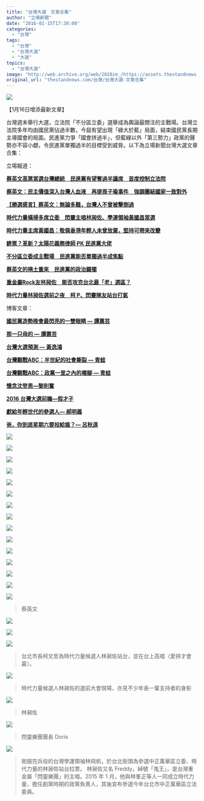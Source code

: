 ```yaml
---
title: "台灣大選　文章合集"
author: "立場新聞"
date: "2016-01-15T17:38:00"
categories:
  - "台灣"
tags:
  - "台灣"
  - "台灣大選"
  - "大選"
topics:
  - "台灣大選"
image: "http://web.archive.org/web/2020im_/https://assets.thestandnews.com/media/photos/twnews-12_mnWpC.png"
original_url: "thestandnews.com/台灣/台灣大選-文章合集"
---
```

![](http://web.archive.org/web/2020im_/https://assets.thestandnews.com/media/photos/twnews-12_mnWpC.png)

【1月16日增添最新文章】

台灣週末舉行大選，立法院「不分區立委」選舉成為輿論最關注的主戰場。台灣立法院多年均由國民黨佔過半數，今屆有望出現「綠大於藍」局面，結束國民黨長期主導國會的局面。民進黨力爭「國會拼過半」，但藍綠以外「第三勢力」政黨的聲勢亦不容小覷，令民進黨單獨過半的目標受到威脅。以下為立場新聞台灣大選文章合集：

立場報道：

**[蔡英文高票當選台灣總統　民進黨有望奪過半議席　首度控制立法院](../../%E5%8F%B0%E7%81%A3/%E8%94%A1%E8%8B%B1%E6%96%87%E9%AB%98%E7%A5%A8%E7%95%B6%E9%81%B8%E5%8F%B0%E7%81%A3%E7%B8%BD%E7%B5%B1-%E6%B0%91%E9%80%B2%E9%BB%A8%E6%9C%89%E6%9C%9B%E5%A5%AA%E9%81%8E%E5%8D%8A%E8%AD%B0%E5%B8%AD-%E9%A6%96%E5%BA%A6%E6%8E%A7%E5%88%B6%E7%AB%8B%E6%B3%95%E9%99%A2/)**

**[蔡英文：民主價值深入台灣人血液　再提周子瑜事件　強調團結國家一致對外](../../%E5%8F%B0%E7%81%A3/%E8%94%A1%E8%8B%B1%E6%96%87-%E6%B0%91%E4%B8%BB%E5%83%B9%E5%80%BC%E6%B7%B1%E5%85%A5%E5%8F%B0%E7%81%A3%E4%BA%BA%E8%A1%80%E6%B6%B2-%E5%86%8D%E6%8F%90%E5%91%A8%E5%AD%90%E7%91%9C%E4%BA%8B%E4%BB%B6-%E5%BC%B7%E8%AA%BF%E5%9C%98%E7%B5%90%E5%9C%8B%E5%AE%B6%E4%B8%80%E8%87%B4%E5%B0%8D%E5%A4%96/)**

**[【勝選感言】蔡英文：無論多難，台灣人不曾被擊倒過](../../%E5%8F%B0%E7%81%A3/%E5%8B%9D%E9%81%B8%E5%AE%A3%E8%A8%80-%E8%94%A1%E8%8B%B1%E6%96%87-%E7%84%A1%E8%AB%96%E5%A4%9A%E9%9B%A3-%E5%8F%B0%E7%81%A3%E4%BA%BA%E4%B8%8D%E6%9B%BE%E8%A2%AB%E6%93%8A%E5%80%92%E9%81%8E/)**

**[時代力量橫掃多席立委　閃靈主唱林昶佐、學運領袖黃國昌當選](../../%E5%8F%B0%E7%81%A3/%E5%8F%B0%E7%81%A3%E5%A4%A7%E9%81%B8-%E6%99%82%E4%BB%A3%E5%8A%9B%E9%87%8F%E6%A9%AB%E6%8E%83%E5%A4%9A%E5%B8%AD%E7%AB%8B%E5%A7%94-%E9%96%83%E9%9D%88%E4%B8%BB%E5%94%B1%E6%9E%97%E6%98%B6%E4%BD%90-%E5%AD%B8%E9%81%8B%E9%A0%98%E8%A2%96%E9%BB%83%E5%9C%8B%E6%98%8C%E7%95%B6%E9%81%B8/)**

**[時代力量主席黃國昌：敬佩香港年輕人未曾放棄，堅持可帶來改變](../../politics/%E6%99%82%E4%BB%A3%E5%8A%9B%E9%87%8F%E4%B8%BB%E5%B8%AD%E9%BB%83%E5%9C%8B%E6%98%8C-%E6%95%AC%E4%BD%A9%E9%A6%99%E6%B8%AF%E5%B9%B4%E8%BC%95%E4%BA%BA%E6%9C%AA%E6%9B%BE%E6%94%BE%E6%A3%84-%E5%A0%85%E6%8C%81%E5%8F%AF%E5%B8%B6%E4%BE%86%E6%94%B9%E8%AE%8A/)**

**[鎅票？革新？太陽花義務律師 PK 民進黨大佬](../../%E5%8F%B0%E7%81%A3/%E5%8F%B0%E7%81%A3%E5%A4%A7%E9%81%B8-%E9%8E%85%E7%A5%A8-%E9%9D%A9%E6%96%B0-%E5%A4%AA%E9%99%BD%E8%8A%B1%E7%BE%A9%E5%8B%99%E5%BE%8B%E5%B8%AB-pk-%E6%B0%91%E9%80%B2%E9%BB%A8%E5%A4%A7%E4%BD%AC/)**

**[不分區立委成主戰場　民進黨能否單獨過半成焦點](../../%E5%8F%B0%E7%81%A3/%E5%8F%B0%E7%81%A3%E5%A4%A7%E9%81%B8-%E4%B8%8D%E5%88%86%E5%8D%80%E7%AB%8B%E5%A7%94%E6%88%90%E4%B8%BB%E6%88%B0%E5%A0%B4-%E6%B0%91%E9%80%B2%E9%BB%A8%E8%83%BD%E5%90%A6%E5%96%AE%E7%8D%A8%E9%81%8E%E5%8D%8A%E6%88%90%E7%84%A6%E9%BB%9E/)**

**[蔡英文的捲土重來　民進黨的政治鐘擺](../../%E5%8F%B0%E7%81%A3/%E5%8F%B0%E7%81%A3%E5%A4%A7%E9%81%B8-%E8%94%A1%E8%8B%B1%E6%96%87%E7%9A%84%E6%8D%B2%E5%9C%9F%E9%87%8D%E4%BE%86-%E6%B0%91%E9%80%B2%E9%BB%A8%E7%9A%84%E6%94%BF%E6%B2%BB%E9%90%98%E6%93%BA/)**

**[重金屬Rock友林昶佐　能否攻克台北最「老」選區？](../../%E5%8F%B0%E7%81%A3/%E5%8F%B0%E7%81%A3%E5%A4%A7%E9%81%B8-%E9%87%8D%E9%87%91%E5%B1%ACrock%E5%8F%8B%E6%9E%97%E6%98%B6%E4%BD%90-%E8%83%BD%E5%90%A6%E6%94%BB%E5%85%8B%E5%8F%B0%E5%8C%97%E6%9C%80-%E8%80%81-%E9%81%B8%E5%8D%80/)**

[**時代力量林昶佐選前之夜　柯 P、閃靈隊友站台打氣**](../../%E5%8F%B0%E7%81%A3/%E5%8F%B0%E7%81%A3%E5%A4%A7%E9%81%B8-%E6%99%82%E4%BB%A3%E5%8A%9B%E9%87%8F%E6%9E%97%E6%98%B6%E4%BD%90%E9%81%B8%E5%89%8D%E4%B9%8B%E5%A4%9C-%E9%96%83%E9%9D%88%E9%9A%8A%E5%8F%8B%E7%AB%99%E5%8F%B0%E6%89%93%E6%B0%A3/)

博客文章：

**[國民黨造勢晚會最閃亮的一雙眼睛 — 譚蕙芸](../../%E5%8F%B0%E7%81%A3/%E5%9C%8B%E6%B0%91%E9%BB%A8%E9%80%A0%E5%8B%A2%E6%99%9A%E6%9C%83%E6%9C%80%E9%96%83%E4%BA%AE%E7%9A%84%E4%B8%80%E9%9B%99%E7%9C%BC%E7%9D%9B/)**

**[那一只母的 — 譚蕙芸](../../%E5%8F%B0%E7%81%A3/%E9%82%A3%E4%B8%80%E5%8F%AA%E6%AF%8D%E7%9A%84/)**

**[台灣大選預測 — 黃逸鴻](../../%E5%8F%B0%E7%81%A3/%E7%AC%AC%E4%B8%89%E5%8A%9B%E9%87%8F%E8%88%87%E5%8F%B0%E7%81%A3%E5%A4%A7%E9%81%B8%E9%A0%90%E6%B8%AC/)**

**[台灣觀戰ABC：半世紀的社會撕裂 — 青蛙](../../%E5%8F%B0%E7%81%A3/%E5%8F%B0%E7%81%A3%E8%A7%80%E6%88%B0abc-%E5%8D%8A%E4%B8%96%E7%B4%80%E7%9A%84%E7%A4%BE%E6%9C%83%E6%92%95%E8%A3%82/)**

**[台灣觀戰ABC：政黨一里之內的樁腳 — 青蛙](../../%E5%8F%B0%E7%81%A3/%E5%8F%B0%E7%81%A3%E8%A7%80%E6%88%B0abc-%E6%94%BF%E9%BB%A8%E4%B8%80%E9%87%8C%E4%B9%8B%E5%85%A7%E7%9A%84%E6%A8%81%E8%85%B3/)**

**[懷念沈登恩—黎則奮](../../%E5%8F%B0%E7%81%A3/%E6%87%B7%E5%BF%B5%E6%B2%88%E7%99%BB%E6%81%A9/)**

**[2016 台灣大選前瞻—假才子](../../%E5%8F%B0%E7%81%A3/2016%E5%8F%B0%E7%81%A3%E5%A4%A7%E9%81%B8%E5%89%8D%E7%9E%BB/)**

**[獻給年輕世代的參選人— 郝明義](../../%E5%8F%B0%E7%81%A3/%E5%8F%B0%E7%81%A3%E5%A4%A7%E9%81%B8-%E7%8D%BB%E7%B5%A6%E5%B9%B4%E8%BC%95%E4%B8%96%E4%BB%A3%E7%9A%84%E5%8F%83%E9%81%B8%E4%BA%BA/)**

[**爸，你到底星期六要投給誰？— 呂秋遠**](../../%E5%8F%B0%E7%81%A3/%E7%88%B8-%E4%BD%A0%E5%88%B0%E5%BA%95%E6%98%9F%E6%9C%9F%E5%85%AD%E8%A6%81%E6%8A%95%E7%B5%A6%E8%AA%B0/)

**![](http://web.archive.org/web/2020im_/https://assets.thestandnews.com/media/photos/12493975_10153769970021422_4782566383802872941_o-2_Q77ii.png)**

**![](http://web.archive.org/web/2020im_/https://assets.thestandnews.com/media/photos/12513823_10153769931951422_1837652167084294643_o-1_iQKEB.png)**

**![](http://web.archive.org/web/2020im_/https://assets.thestandnews.com/media/photos/11063730_10153769931451422_2838035719178734776_o_E7RP4.png)**

![](http://web.archive.org/web/2020im_/https://assets.thestandnews.com/media/photos/12466005_10153769874826422_706701046719975162_o_9ZIb1.png)

![](http://web.archive.org/web/2020im_/https://assets.thestandnews.com/media/photos/12525459_10153768460411422_4051397885672721312_o_RGOAA.png)

**![](http://web.archive.org/web/2020im_/https://assets.thestandnews.com/media/photos/12465887_10153768460421422_4069180691863312242_o_b8KyT.png)**

**![](http://web.archive.org/web/2020im_/https://assets.thestandnews.com/media/photos/12493571_10153768460676422_8720155840925439380_o_O7BFl.png)**

**![](http://web.archive.org/web/2020im_/https://assets.thestandnews.com/media/photos/12496108_10153768460656422_6058627234779197384_o_GlAp8.png)**

**![](http://web.archive.org/web/2020im_/https://assets.thestandnews.com/media/photos/12473923_10153768238286422_1972952465892257667_o_sU0W8.png)**

**![](http://web.archive.org/web/2020im_/https://assets.thestandnews.com/media/photos/12471668_10153768331096422_4044236984073603182_o_eDpBh.png)**

**![](http://web.archive.org/web/2020im_/https://assets.thestandnews.com/media/photos/12471614_10153768331136422_6230591359918292669_o_PpjyG.png)**

**![](http://web.archive.org/web/2020im_/https://assets.thestandnews.com/media/photos/12465896_10153768238301422_8079505430879011330_o_l4yva.png)**

![](http://web.archive.org/web/2020im_/https://assets.thestandnews.com/media/photos/920654_10153768460641422_1677995984984232625_o_vFMKW.png)

**![](http://web.archive.org/web/2020im_/https://assets.thestandnews.com/media/photos/1933291_10153768238401422_1851091056416546077_o_DBCPk.png)**

![](http://web.archive.org/web/2020im_/https://assets.thestandnews.com/media/photos/12513822_10153768169656422_5860698810501746088_o_sUByn.png)
> 蔡英文

![](http://web.archive.org/web/2020im_/https://assets.thestandnews.com/media/photos/12489186_10153768169676422_4576724373642046959_o_eEbJ6.png)

![](http://web.archive.org/web/2020im_/https://assets.thestandnews.com/media/photos/12484714_10153768169661422_8895707898613990192_o_BB8FD.png)

![](http://web.archive.org/web/2020im_/https://assets.thestandnews.com/media/photos/taiwan-9_qsNIJ.png)
> 台北市長柯文哲為時代力量候選人林昶佐站台，並在台上高唱〈愛拼才會贏〉。

![](http://web.archive.org/web/2020im_/https://assets.thestandnews.com/media/photos/taiwan-event4_Ij33l.png)
> 時代力量候選人林昶佐的選前大會現場，亦見不少年長一輩支持者的身影

![](http://web.archive.org/web/2020im_/https://assets.thestandnews.com/media/photos/taiwan-event3_oIl3z.png)
> 林昶佐

![](http://web.archive.org/web/2020im_/https://assets.thestandnews.com/media/photos/taiwan-event2_nnBh7.png)
> 閃靈樂團團長 Doris

![](http://web.archive.org/web/2020im_/https://assets.thestandnews.com/media/photos/taiwan-lam_aaFHp.png)
> 剛服完兵役的台灣學運領袖林飛帆，於台北街頭為參選中正萬華區立委、時代力量的林昶佐站台拉票。 林昶佐又名 Freddy，綽號「鬼王」，是台灣重金屬「閃靈樂團」的主唱。2015 年 1 月，他與林峯正等人一同成立時代力量，擔任創黨時期的政黨負責人，其後宣布參選今年台北市中正萬華區立法委員。